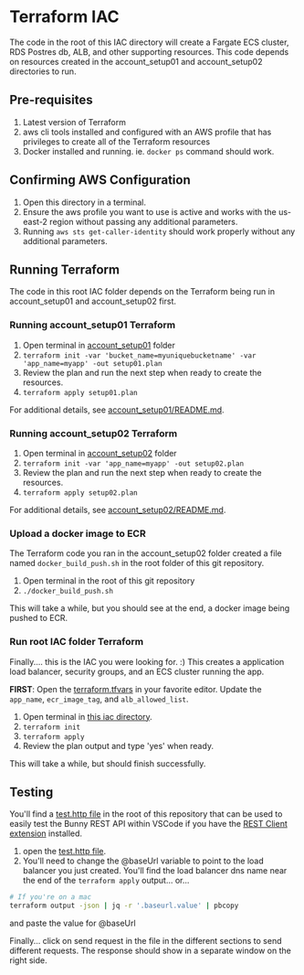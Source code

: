# Terraform IAC

The code in the root of this IAC directory will create a Fargate ECS cluster, RDS Postres db, ALB, and other supporting resources. This code depends on resources created in the account_setup01 and account_setup02 directories to run.

## Pre-requisites

1. Latest version of Terraform
2. aws cli tools installed and configured with an AWS profile that has privileges to create all of the Terraform resources
3. Docker installed and running.  ie. `docker ps` command should work.

## Confirming AWS Configuration

1. Open this directory in a terminal.
2. Ensure the aws profile you want to use is active and works with the us-east-2 region without passing any additional parameters.
3. Running `aws sts get-caller-identity` should work properly without any additional parameters.

## Running Terraform

The code in this root IAC folder depends on the Terraform being run in account_setup01 and account_setup02 first.

### Running account_setup01 Terraform

1. Open terminal in [account_setup01](account_setup01) folder
2. `terraform init -var 'bucket_name=myuniquebucketname' -var 'app_name=myapp' -out setup01.plan`
3. Review the plan and run the next step when ready to create the resources.
4. `terraform apply setup01.plan`

For additional details, see [account_setup01/README.md](account_setup01/README.md).

### Running account_setup02 Terraform

1. Open terminal in [account_setup02](account_setup02) folder
2. `terraform init -var 'app_name=myapp' -out setup02.plan`
3. Review the plan and run the next step when ready to create the resources.
4. `terraform apply setup02.plan`

For additional details, see [account_setup02/README.md](account_setup02/README.md).

### Upload a docker image to ECR

The Terraform code you ran in the account_setup02 folder created a file named `docker_build_push.sh` in the root folder of this git repository.

1. Open terminal in the root of this git repository
2. `./docker_build_push.sh`

This will take a while, but you should see at the end, a docker image being pushed to ECR.

### Run root IAC folder Terraform

Finally.... this is the IAC you were looking for. :) This creates a application load balancer, security groups, and an ECS cluster running the app.

**FIRST**: Open the [terraform.tfvars](terraform.tfvars) in your favorite editor.  Update the `app_name`, `ecr_image_tag`, and `alb_allowed_list`.

1. Open terminal in [this iac directory](./).
2. `terraform init`
3. `terraform apply`
4. Review the plan output and type 'yes' when ready.

This will take a while, but should finish successfully.

## Testing

You'll find a [test.http file](../test.http) in the root of this repository that can be used to easily test the Bunny REST API within VSCode if you have the [REST Client extension][extension] installed.

1. open the [test.http file](../test.http).
2. You'll need to change the @baseUrl variable to point to the load balancer you just created.  You'll find the load balancer dns name near the end of the `terraform apply` output... or...

```bash
# If you're on a mac
terraform output -json | jq -r '.baseurl.value' | pbcopy
```

and paste the value for @baseUrl

Finally... click on send request in the file in the different sections to send different requests. The response should show in a separate window on the right side.

[extension]: https://marketplace.visualstudio.com/items?itemName=humao.rest-client
